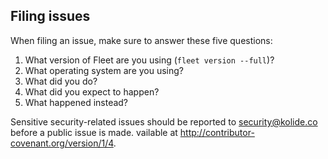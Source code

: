 ## Filing issues

When filing an issue, make sure to answer these five questions:

1. What version of Fleet are you using (`fleet version --full`)?
2. What operating system are you using?
3. What did you do?
4. What did you expect to happen?
5. What happened instead?

Sensitive security-related issues should be reported to
[security@kolide.co](mailto:security@kolide.co) before a public issue is made.
vailable at http://contributor-covenant.org/version/1/4.
